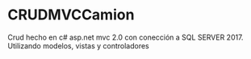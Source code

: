 # CRUDMVCCamion
Crud hecho en c# asp.net mvc 2.0 con conección a SQL SERVER 2017. Utilizando modelos, vistas y controladores
